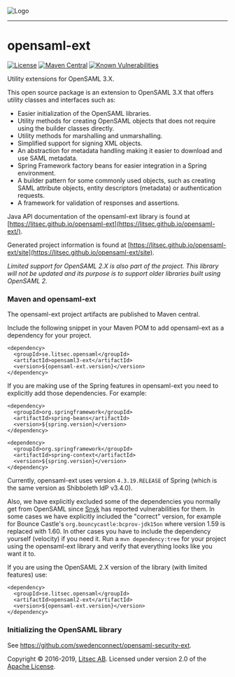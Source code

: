 ![Logo](https://github.com/litsec/opensaml-ext/blob/master/docs/img/litsec-small.png)

------

# opensaml-ext

[![License](https://img.shields.io/badge/License-Apache%202.0-blue.svg)](https://opensource.org/licenses/Apache-2.0) [![Maven Central](https://maven-badges.herokuapp.com/maven-central/se.litsec.opensaml/opensaml3-ext/badge.svg)](https://maven-badges.herokuapp.com/maven-central/se.litsec.opensaml/opensaml3-ext) [![Known Vulnerabilities](https://snyk.io/test/github/litsec/opensaml-ext/badge.svg?targetFile=opensaml3%2Fpom.xml)](https://snyk.io/test/github/litsec/opensaml-ext?targetFile=opensaml3%2Fpom.xml)

Utility extensions for OpenSAML 3.X.

This open source package is an extension to OpenSAML 3.X that offers utility classes and interfaces such as:

* Easier initialization of the OpenSAML libraries.
* Utility methods for creating OpenSAML objects that does not require using the builder classes directly.
* Utility methods for marshalling and unmarshalling.
* Simplified support for signing XML objects.
* An abstraction for metadata handling making it easier to download and use SAML metadata.
* Spring Framework factory beans for easier integration in a Spring environment.
* A builder pattern for some commonly used objects, such as creating SAML attribute objects, entity descriptors (metadata) or authentication requests.
* A framework for validation of responses and assertions.

Java API documentation of the opensaml-ext library is found at [https://litsec.github.io/opensaml-ext](https://litsec.github.io/opensaml-ext/).

Generated project information is found at [https://litsec.github.io/opensaml-ext/site](https://litsec.github.io/opensaml-ext/site).

*Limited support for OpenSAML 2.X is also part of the project. This library will not be updated and its purpose is to support older libraries built using OpenSAML 2.*

### Maven and opensaml-ext

The opensaml-ext project artifacts are published to Maven central.

Include the following snippet in your Maven POM to add opensaml-ext as a dependency for your project.

```
<dependency>
  <groupId>se.litsec.opensaml</groupId>
  <artifactId>opensaml3-ext</artifactId>
  <version>${opensaml-ext.version}</version>
</dependency>
```

If you are making use of the Spring features in opensaml-ext you need to explicitly add those dependencies. For example:

```
<dependency>
  <groupId>org.springframework</groupId>
  <artifactId>spring-beans</artifactId>
  <version>${spring.version}</version>
</dependency>

<dependency>
  <groupId>org.springframework</groupId>
  <artifactId>spring-context</artifactId>
  <version>${spring.version}</version>
</dependency>
```

Currently, opensaml-ext uses version `4.3.19.RELEASE` of Spring (which is the same version as Shibboleth IdP v3.4.0).

Also, we have explicitly excluded some of the dependencies you normally get from OpenSAML since [Snyk](https://snyk.io) has reported vulnerabilities for them. In some cases we have explicitly included the "correct" version, for example for Bounce Castle's `org.bouncycastle:bcprov-jdk15on` where version 1.59 is replaced with 1.60. In other cases you have to include the dependency yourself (velocity) if you need it. Run a `mvn dependency:tree` for your project using the opensaml-ext library and verify that everything looks like you want it to.

If you are using the OpenSAML 2.X version of the library (with limited features) use:

```
<dependency>
  <groupId>se.litsec.opensaml</groupId>
  <artifactId>opensaml2-ext</artifactId>
  <version>${opensaml-ext.version}</version>
</dependency>
```
### Initializing the OpenSAML library

See <https://github.com/swedenconnect/opensaml-security-ext>.

Copyright &copy; 2016-2019, [Litsec AB](http://www.litsec.se). Licensed under version 2.0 of the [Apache License](http://www.apache.org/licenses/LICENSE-2.0).


